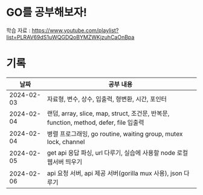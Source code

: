 # GO를 공부해보자!
학습 자료 : https://www.youtube.com/playlist?list=PLRAV69dS1uWQGDQoBYMZWKjzuhCaOnBpa

# 기록

| 날짜         | 공부 내용                                                                      |
|------------|----------------------------------------------------------------------------|
| 2024-02-03 | 자료형, 변수, 상수, 입출력, 형변환, 시간, 포인터                                             |
| 2024-02-04 | 랜덤, array, slice, map, struct, 조건문, 반복문, function, method, defer, file 입출력 |
| 2024-02-04 | 병렬 프로그래밍, go routine, waiting group, mutex lock, channel                   |
| 2024-02-05 | get api 응답 파싱, url 다루기, 실습에 사용할 node 로컬 웹서버 띄우기                            |
| 2024-02-06 | api 요청 서버, api 제공 서버(gorilla mux 사용), json 다루기                             |